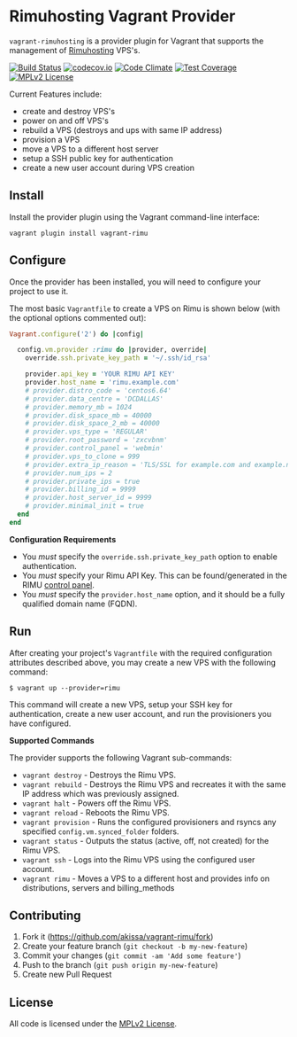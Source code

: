 # Rimuhosting Vagrant Provider

`vagrant-rimuhosting` is a provider plugin for Vagrant that supports the
management of [Rimuhosting](https://www.rimuhosting.com/) VPS's.

[![Build Status](https://travis-ci.org/akissa/vagrant-rimu.svg?branch=master)](https://travis-ci.org/akissa/vagrant-rimu)
[![codecov.io](https://codecov.io/github/akissa/vagrant-rimu/coverage.svg?branch=master)](https://codecov.io/github/akissa/vagrant-rimu?branch=master)
[![Code Climate](https://codeclimate.com/github/akissa/vagrant-rimu/badges/gpa.svg)](https://codeclimate.com/github/akissa/vagrant-rimu)
[![Test Coverage](https://codeclimate.com/github/akissa/vagrant-rimu/badges/coverage.svg)](https://codeclimate.com/github/akissa/vagrant-rimu/coverage)
[![MPLv2 License](https://img.shields.io/badge/license-MPLv2-blue.svg?style=flat-square)](https://www.mozilla.org/MPL/2.0/)

Current Features include:
- create and destroy VPS's
- power on and off VPS's
- rebuild a VPS (destroys and ups with same IP address)
- provision a VPS
- move a VPS to a different host server
- setup a SSH public key for authentication
- create a new user account during VPS creation

## Install

Install the provider plugin using the Vagrant command-line interface:

    vagrant plugin install vagrant-rimu

## Configure

Once the provider has been installed, you will need to configure your
project to use it.

The most basic `Vagrantfile` to create a VPS on Rimu is shown below
(with the optional options commented out):

```ruby
Vagrant.configure('2') do |config|

  config.vm.provider :rimu do |provider, override|
    override.ssh.private_key_path = '~/.ssh/id_rsa'

    provider.api_key = 'YOUR RIMU API KEY'
    provider.host_name = 'rimu.example.com'
    # provider.distro_code = 'centos6.64'
    # provider.data_centre = 'DCDALLAS'
    # provider.memory_mb = 1024
    # provider.disk_space_mb = 40000
    # provider.disk_space_2_mb = 40000
    # provider.vps_type = 'REGULAR'
    # provider.root_password = 'zxcvbnm'
    # provider.control_panel = 'webmin'
    # provider.vps_to_clone = 999
    # provider.extra_ip_reason = 'TLS/SSL for example.com and example.net'
    # provider.num_ips = 2
    # provider.private_ips = true
    # provider.billing_id = 9999
    # provider.host_server_id = 9999
    # provider.minimal_init = true
  end
end
```

**Configuration Requirements**
- You *must* specify the `override.ssh.private_key_path` option to enable
  authentication.
- You *must* specify your Rimu API Key. This can be found/generated in the RIMU
  [control panel](https://rimuhosting.com/cp/apikeys.jsp).
- You *must* specify the `provider.host_name` option, and it should be a
  fully qualified domain name (FQDN).

## Run

After creating your project's `Vagrantfile` with the required configuration
attributes described above, you may create a new VPS with the following
command:

    $ vagrant up --provider=rimu

This command will create a new VPS, setup your SSH key for authentication,
create a new user account, and run the provisioners you have configured.

**Supported Commands**

The provider supports the following Vagrant sub-commands:
- `vagrant destroy` - Destroys the Rimu VPS.
- `vagrant rebuild` - Destroys the Rimu VPS and recreates it with the
  same IP address which was previously assigned.
- `vagrant halt` - Powers off the Rimu VPS.
- `vagrant reload` - Reboots the Rimu VPS.
- `vagrant provision` - Runs the configured provisioners and rsyncs any
  specified `config.vm.synced_folder` folders.
- `vagrant status` - Outputs the status (active, off, not created) for the
  Rimu VPS.
- `vagrant ssh` - Logs into the Rimu VPS using the configured user account.
- `vagrant rimu` - Moves a VPS to a different host and provides info on
  distributions, servers and billing_methods

## Contributing

1. Fork it (https://github.com/akissa/vagrant-rimu/fork)
2. Create your feature branch (`git checkout -b my-new-feature`)
3. Commit your changes (`git commit -am 'Add some feature'`)
4. Push to the branch (`git push origin my-new-feature`)
5. Create new Pull Request


## License

All code is licensed under the
[MPLv2 License](https://github.com/akissa/vagrant-rimu/blob/master/LICENSE).
